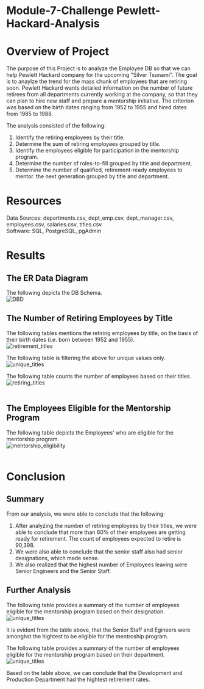 # Module-7-Challenge  Pewlett-Hackard-Analysis
# Overview of Project #
The purpose of this Project is to analyze the Employee DB so that we can help Pewlett Hackard company for the upcoming "Silver Tsunami". The goal is to anaylze the trend for the mass chunk of employees that are retiring soon. Pewlett Hackard wants detailed information on the number of future retirees from all departments currently working at the company, so that they can plan to hire new staff and prepare a mentorship initiative. The criterion was based on the birth dates ranging from 1952 to 1955 and hired dates from 1985 to 1988.

The analysis consisted of the following:
1. Identify the retiring employees by their title.
2. Determine the sum of retiring employees grouped by title.
3. Identify the employees eligible for participation in the mentorship program.
4. Determine the number of roles-to-fill grouped by title and department.
5. Determine the number of qualified, retirement-ready employees to mentor. the next generation grouped by title and department.

# Resources #
Data Sources: departments.csv, dept_emp.csv, dept_manager.csv, employees.csv, salaries.csv, titles.csv <br>
Software: SQL, PostgreSQL, pgAdmin

# Results #
## The ER Data Diagram ##
The following depicts the DB Schema. <br>
![DBD](/Pewlett-Hackard-Analysis/Image/EmployeeDB.png)

##  The Number of Retiring Employees by Title ##
The following tables mentions the retiring employees by title, on the basis of their birth dates (i.e. born between 1952 and 1955). <br>
![retirement_titles](/Pewlett-Hackard-Analysis/Image/retirement_titles.png) <br>

The following table is filtering the above for unique values only. <br>
![unique_titles](/Pewlett-Hackard-Analysis/Image/unique_titles.png) <br>

The following table counts the number of employees based on their titles. <br>
![retiring_titles](/Pewlett-Hackard-Analysis/Image/retiring_titles.png)
<br><br>

## The Employees Eligible for the Mentorship Program ##
The following table depicts the Employees' who are eligible for the mentorship program. <br>
![mentorship_eligibility](/Pewlett-Hackard-Analysis/Image/mentorship_eligibility.png)
<br><br>

# Conclusion #
## Summary ##
From our analysis, we were able to conclude that the following:
1. After analyzing the number of retiring employees by their titles, we were able to conclude that more than 60% of their employees are getting ready for retirement. The count of employees expected to retire is 90,398.
2. We were also able to conclude that the senior staff also had senior designations, which made sense.
3. We also realized that the highest number of Employees leaving were Senior Engineers and the Senior Staff. 

## Further Analysis ##
The following table provides a summary of the number of employees eligible for the mentorship program based on their designation. 
![unique_titles](/Pewlett-Hackard-Analysis/Image/mentorship_emp.png) <br>

It is evident from the table above, that the Senior Staff and Egineers were amonghst the hightest to be eligible for the mentroship program. 

The following table provides a summary of the number of employees eligible for the mentorship program based on their department. 
![unique_titles](/Pewlett-Hackard-Analysis/Image/retirement_departments.png) <br>

Based on the table above, we can conclude that the Development and Production Department had the hightest retirement rates. 
